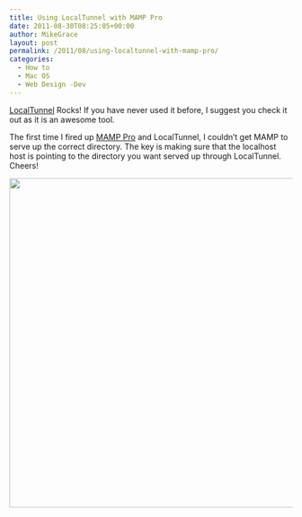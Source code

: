 ```yaml
---
title: Using LocalTunnel with MAMP Pro
date: 2011-08-30T08:25:05+00:00
author: MikeGrace
layout: post
permalink: /2011/08/using-localtunnel-with-mamp-pro/
categories:
  - How to
  - Mac OS
  - Web Design -Dev
---
```

[LocalTunnel](http://progrium.com/localtunnel/) Rocks! If you have never used it before, I suggest you check it out as it is an awesome tool.

The first time I fired up [MAMP Pro](http://www.mamp.info/) and LocalTunnel, I couldn&#8217;t get MAMP to serve up the correct directory. The key is making sure that the localhost host is pointing to the directory you want served up through LocalTunnel. Cheers!

<img alt="" src="http://mikegrace.s3.amazonaws.com/geek-blog/localtunnel-with-mamp-pro.jpg" class="alignnone" width="650" height="587" />
